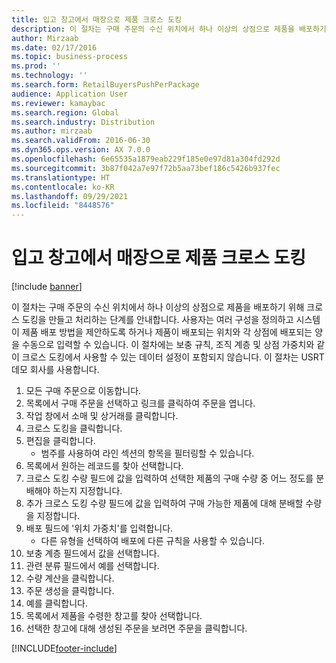 ```yaml
---
title: 입고 창고에서 매장으로 제품 크로스 도킹
description: 이 절차는 구매 주문의 수신 위치에서 하나 이상의 상점으로 제품을 배포하기 위해 크로스 도킹을 만들고 처리하는 단계를 안내합니다.
author: Mirzaab
ms.date: 02/17/2016
ms.topic: business-process
ms.prod: ''
ms.technology: ''
ms.search.form: RetailBuyersPushPerPackage
audience: Application User
ms.reviewer: kamaybac
ms.search.region: Global
ms.search.industry: Distribution
ms.author: mirzaab
ms.search.validFrom: 2016-06-30
ms.dyn365.ops.version: AX 7.0.0
ms.openlocfilehash: 6e65535a1879eab229f185e0e97d81a304fd292d
ms.sourcegitcommit: 3b87f042a7e97f72b5aa73bef186c5426b937fec
ms.translationtype: HT
ms.contentlocale: ko-KR
ms.lasthandoff: 09/29/2021
ms.locfileid: "8448576"
---
```

# <a name="cross-dock-products-from-receiving-warehouse-to-stores"></a>입고 창고에서 매장으로 제품 크로스 도킹

[!include [banner](../../includes/banner.md)]

이 절차는 구매 주문의 수신 위치에서 하나 이상의 상점으로 제품을 배포하기 위해 크로스 도킹을 만들고 처리하는 단계를 안내합니다. 사용자는 여러 구성을 정의하고 시스템이 제품 배포 방법을 제안하도록 하거나 제품이 배포되는 위치와 각 상점에 배포되는 양을 수동으로 입력할 수 있습니다. 이 절차에는 보충 규칙, 조직 계층 및 상점 가중치와 같이 크로스 도킹에서 사용할 수 있는 데이터 설정이 포함되지 않습니다. 이 절차는 USRT 데모 회사를 사용합니다.

1. 모든 구매 주문으로 이동합니다.
2. 목록에서 구매 주문을 선택하고 링크를 클릭하여 주문을 엽니다.
3. 작업 창에서 소매 및 상거래를 클릭합니다.
4. 크로스 도킹을 클릭합니다.
5. 편집을 클릭합니다.
    * 범주를 사용하여 라인 섹션의 항목을 필터링할 수 있습니다.  
6. 목록에서 원하는 레코드를 찾아 선택합니다.
7. 크로스 도킹 수량 필드에 값을 입력하여 선택한 제품의 구매 수량 중 어느 정도를 분배해야 하는지 지정합니다.
8. 추가 크로스 도킹 수량 필드에 값을 입력하여 구매 가능한 제품에 대해 분배할 수량을 지정합니다.
9. 배포 필드에 '위치 가중치'를 입력합니다.
    * 다른 유형을 선택하여 배포에 다른 규칙을 사용할 수 있습니다.  
10. 보충 계층 필드에서 값을 선택합니다.
11. 관련 분류 필드에서 예를 선택합니다.
12. 수량 계산을 클릭합니다.
13. 주문 생성을 클릭합니다.
14. 예를 클릭합니다.
15. 목록에서 제품을 수령한 창고를 찾아 선택합니다.
16. 선택한 창고에 대해 생성된 주문을 보려면 주문을 클릭합니다.



[!INCLUDE[footer-include](../../../includes/footer-banner.md)]